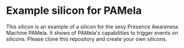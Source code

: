 # Example silicon for PAMela
This silicon is an example of a silicon for the sexy Presence Awareness Machine PAMela. It shows of PAMela's capabilities to trigger events on silicons. Please clone this repository and create your own silicons.